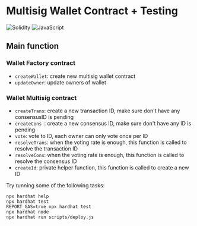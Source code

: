 # Multisig Wallet Contract + Testing
![Solidity](https://img.shields.io/badge/Solidity-%23363636.svg?style=for-the-badge&logo=solidity&logoColor=white) ![JavaScript](https://img.shields.io/badge/javascript-%23323330.svg?style=for-the-badge&logo=javascript&logoColor=%23F7DF1E)

## Main function
### Wallet Factory contract
- `createWallet`: create new multisig wallet contract
- `updateOwner`: update owners of wallet
### Wallet Multisig contract
- `createTrans`: create a new transaction ID, make sure don't have any consensusID is pending
- `createCons `: create a new consensus ID, make sure don't have any ID is pending
- `vote`: vote to ID, each owner can only vote once per ID 
- `resolveTrans`: when the voting rate is enough, this function is called to resolve the transaction ID
- `resolveCons`: when the voting rate is enough, this function is called to resolve the consensus ID
- `createId`: private helper function, this function is called to create a new ID

Try running some of the following tasks:
```shell
npx hardhat help
npx hardhat test
REPORT_GAS=true npx hardhat test
npx hardhat node
npx hardhat run scripts/deploy.js
```
